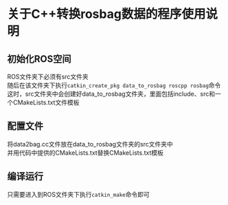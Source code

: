 关于C++转换rosbag数据的程序使用说明
====

## 初始化ROS空间
ROS文件夹下必须有src文件夹<br>
随后在该文件夹下执行`catkin_create_pkg data_to_rosbag roscpp rosbag`命令<br>
这时，src文件夹中会创建好data_to_rosbag文件夹，里面包括include、src和一个CMakeLists.txt文件模板<br>
## 配置文件
将data2bag.cc文件放在data_to_rosbag文件夹的src文件夹中<br>
并用代码中提供的CMakeLists.txt替换CMakeLists.txt模板<br>
## 编译运行
只需要进入到ROS文件夹下执行`catkin_make`命令即可<br>
